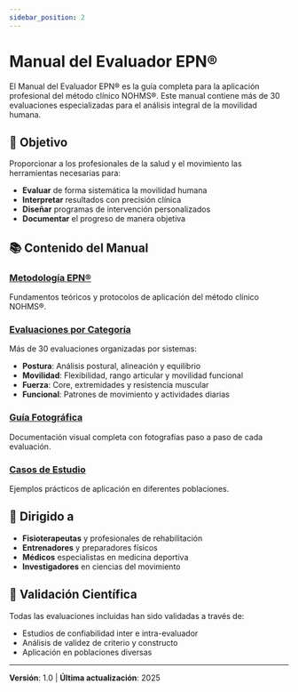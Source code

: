 ```yaml
---
sidebar_position: 2
---
```


# Manual del Evaluador EPN®

El Manual del Evaluador EPN® es la guía completa para la aplicación profesional del método clínico NOHMS®. Este manual contiene más de 30 evaluaciones especializadas para el análisis integral de la movilidad humana.

## 🎯 Objetivo

Proporcionar a los profesionales de la salud y el movimiento las herramientas necesarias para:

- **Evaluar** de forma sistemática la movilidad humana
- **Interpretar** resultados con precisión clínica  
- **Diseñar** programas de intervención personalizados
- **Documentar** el progreso de manera objetiva

## 📚 Contenido del Manual

### [Metodología EPN®](./metodologia-epn/)
Fundamentos teóricos y protocolos de aplicación del método clínico NOHMS®.

### [Evaluaciones por Categoría](./evaluaciones/)
Más de 30 evaluaciones organizadas por sistemas:
- **Postura**: Análisis postural, alineación y equilibrio
- **Movilidad**: Flexibilidad, rango articular y movilidad funcional  
- **Fuerza**: Core, extremidades y resistencia muscular
- **Funcional**: Patrones de movimiento y actividades diarias

### [Guía Fotográfica](./guia-fotografica/)
Documentación visual completa con fotografías paso a paso de cada evaluación.

### [Casos de Estudio](./casos-estudio/)
Ejemplos prácticos de aplicación en diferentes poblaciones.

## 👥 Dirigido a

- **Fisioterapeutas** y profesionales de rehabilitación
- **Entrenadores** y preparadores físicos
- **Médicos** especialistas en medicina deportiva
- **Investigadores** en ciencias del movimiento

## 🔬 Validación Científica

Todas las evaluaciones incluidas han sido validadas a través de:
- Estudios de confiabilidad inter e intra-evaluador
- Análisis de validez de criterio y constructo
- Aplicación en poblaciones diversas

---

**Versión**: 1.0 | **Última actualización**: 2025
